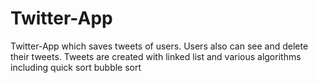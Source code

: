 # Twitter-App
Twitter-App which saves tweets of users. Users also can see and delete their tweets. Tweets are created with linked list and various algorithms including quick sort bubble sort
